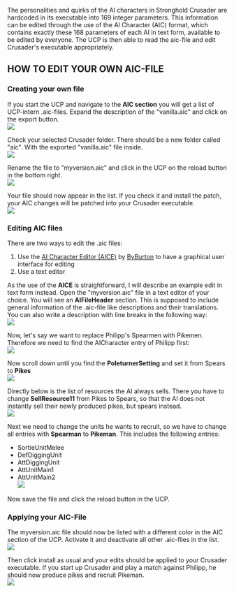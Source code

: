 The personalities and quirks of the AI characters in Stronghold Crusader are hardcoded in its executable into 169 integer parameters. This information can be edited through the use of the AI Character (AIC) format, which contains exactly these 168 parameters of each AI in text form, available to be edited by everyone. The UCP is then able to read the aic-file and edit Crusader's executable appropriately.

## HOW TO EDIT YOUR OWN AIC-FILE

### Creating your own file

If you start the UCP and navigate to the **AIC section** you will get a list of UCP-intern .aic-files.
Expand the description of the "vanilla.aic" and click on the export button.  
![](https://i.imgur.com/6SyRpLg.png)

Check your selected Crusader folder. There should be a new folder called "aic". With the exported "vanilla.aic" file inside.  
![](https://i.imgur.com/sLNjH5y.png)

Rename the file to "myversion.aic" and click in the UCP on the reload button in the bottom right.  
![](https://i.imgur.com/SKoXPfP.png)

Your file should now appear in the list. If you check it and install the patch, your AIC changes will be patched into your Crusader executable.  
![](https://i.imgur.com/6HEUNKB.png)

### Editing AIC files

There are two ways to edit the .aic files:
1. Use the [AI Character Editor (AICE)](https://github.com/ByBurton/AI_Character_Editor/releases) by [ByBurton](https://github.com/ByBurton) to have a graphical user interface for editing
2. Use a text editor

As the use of the **AICE** is straightforward, I will describe an example edit in text form instead. Open the "myversion.aic" file in a text editor of your choice. You will see an **AIFileHeader** section. This is supposed to include general information of the .aic-file like descriptions and their translations. You can also write a description with line breaks in the following way:  
![](https://i.imgur.com/VDXU5rq.png)

Now, let's say we want to replace Philipp's Spearmen with Pikemen. Therefore we need to find the AICharacter entry of Philipp first:  
![](https://i.imgur.com/SjhUm7d.png)

Now scroll down until you find the **PoleturnerSetting** and set it from Spears to **Pikes**  
![](https://i.imgur.com/UyL1dP4.png)

Directly below is the list of resources the AI always sells. There you have to change **SellResource11** from Pikes to Spears, so that the AI does not instantly sell their newly produced pikes, but spears instead.  
![](https://i.imgur.com/zFDvZUZ.png)

Next we need to change the units he wants to recruit, so we have to change all entries with **Spearman** to **Pikeman**.
This includes the following entries: 
- SortieUnitMelee
- DefDiggingUnit
- AttDiggingUnit
- AttUnitMain1
- AttUnitMain2  
![](https://i.imgur.com/MTQQ2ke.png)

Now save the file and click the reload button in the UCP.

### Applying your AIC-File
The myversion.aic file should now be listed with a different color in the AIC section of the UCP. Activate it and deactivate all other .aic-files in the list.  
![](https://i.imgur.com/isAwrEn.png)

Then click install as usual and your edits should be applied to your Crusader executable.
If you start up Crusader and play a match against Philipp, he should now produce pikes and recruit Pikeman.  
![](https://i.imgur.com/ezDLyi9.png)